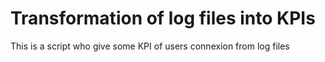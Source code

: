 # Transformation of log files into KPIs

This is a script who give some KPI of users connexion from log files
